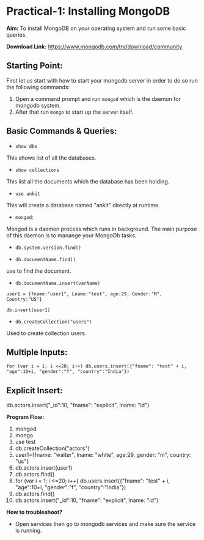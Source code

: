 # Practical-1: Installing MongoDB

**Aim:** To install MongoDB on your operating system and run some basic queries.

**Download Link:** https://www.mongodb.com/try/download/community

## Starting Point:

First let us start with how to start your mongodb server in order to do so run the following commands:

1. Open a command prompt and run `mongod` which is the daemon for mongodb system.
1. After that run `mongo` to start up the server itself.

## Basic Commands & Queries:

* `show dbs`

This shows list of all the databases.

* `show collections`

This list all the documents which the database has been holding.

* `use ankit`

This will create a database named "ankit" directly at runtime.

* `mongod`: 

Mongod is a daemon process which runs in background. The main purpose of this daemon is to manange your MongoDb tasks.

* `db.system.version.find()`


* `db.documentName.find()`

use to find the document.

* `db.documentName.insert(varName)`
```mongodb
user1 = {fname:"user1", Lname:"test", age:29, Gender:"M", Country:"US"}

db.insert(user1)

```
* `db.createCollection("users")`

Used to create collection users.

## Multiple Inputs:

``` mongodb
for (var i = 1; i <=20; i++) db.users.insert({"fname": "test" + i, "age":10+i, "gender":"f", "country":"India"})
```

## Explicit Insert:

db.actors.insert("_id":10, "fname": "explicit", lname: "id")

**Program Flow:**

1. mongod
1. mongo
1. use test
1. db.createCollection("actors")
1. user1={fname: "walter", lname: "white", age:29, gender: "m", country: "us"}
1. db.actors.insert(user1)
1. db.actors.find()
1. for (var i = 1; i <=20; i++) db.users.insert({"fname": "test" + i, "age":10+i, "gender":"f", "country":"India"})
1. db.actors.find()
1. db.actors.insert("_id":10, "fname": "explicit", lname: "id")

**How to troubleshoot?**

* Open services then go to mongodb services and make sure the service is running.


